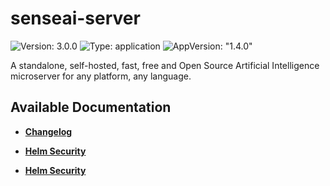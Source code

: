 # senseai-server

![Version: 3.0.0](https://img.shields.io/badge/Version-3.0.0-informational?style=flat-square) ![Type: application](https://img.shields.io/badge/Type-application-informational?style=flat-square) ![AppVersion: "1.4.0"](https://img.shields.io/badge/AppVersion-"1.4.0"-informational?style=flat-square)

A standalone, self-hosted, fast, free and Open Source Artificial Intelligence microserver for any platform, any language.

## Available Documentation

- [**Changelog**](CHANGELOG)

- [**Helm Security**](container-security)

- [**Helm Security**](helm-security)

